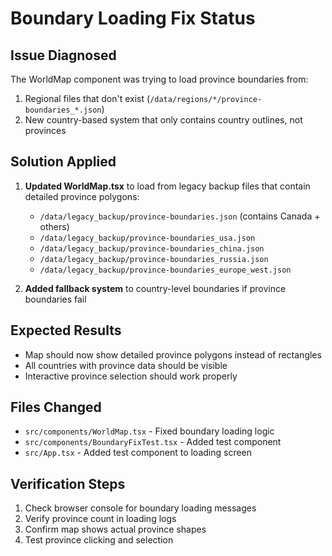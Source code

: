 # Boundary Loading Fix Status

## Issue Diagnosed
The WorldMap component was trying to load province boundaries from:
1. Regional files that don't exist (`/data/regions/*/province-boundaries_*.json`)
2. New country-based system that only contains country outlines, not provinces

## Solution Applied
1. **Updated WorldMap.tsx** to load from legacy backup files that contain detailed province polygons:
   - `/data/legacy_backup/province-boundaries.json` (contains Canada + others)
   - `/data/legacy_backup/province-boundaries_usa.json`
   - `/data/legacy_backup/province-boundaries_china.json`
   - `/data/legacy_backup/province-boundaries_russia.json`
   - `/data/legacy_backup/province-boundaries_europe_west.json`

2. **Added fallback system** to country-level boundaries if province boundaries fail

## Expected Results
- Map should now show detailed province polygons instead of rectangles
- All countries with province data should be visible
- Interactive province selection should work properly

## Files Changed
- `src/components/WorldMap.tsx` - Fixed boundary loading logic
- `src/components/BoundaryFixTest.tsx` - Added test component
- `src/App.tsx` - Added test component to loading screen

## Verification Steps
1. Check browser console for boundary loading messages
2. Verify province count in loading logs
3. Confirm map shows actual province shapes
4. Test province clicking and selection